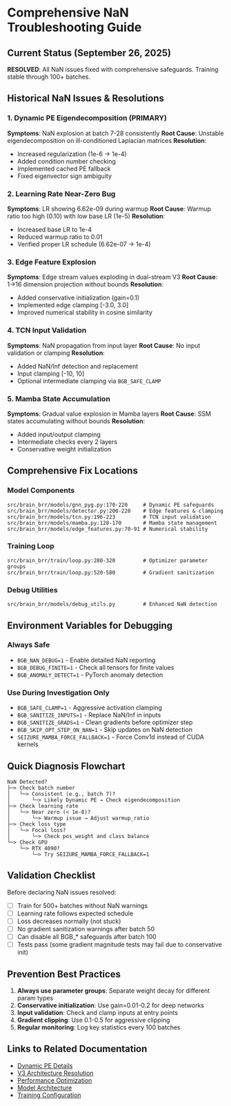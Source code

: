 # Comprehensive NaN Troubleshooting Guide

## Current Status (September 26, 2025)
**RESOLVED**: All NaN issues fixed with comprehensive safeguards. Training stable through 100+ batches.

## Historical NaN Issues & Resolutions

### 1. Dynamic PE Eigendecomposition (PRIMARY)
**Symptoms**: NaN explosion at batch 7-28 consistently
**Root Cause**: Unstable eigendecomposition on ill-conditioned Laplacian matrices
**Resolution**:
- Increased regularization (1e-6 → 1e-4)
- Added condition number checking
- Implemented cached PE fallback
- Fixed eigenvector sign ambiguity

### 2. Learning Rate Near-Zero Bug
**Symptoms**: LR showing 6.62e-09 during warmup
**Root Cause**: Warmup ratio too high (0.10) with low base LR (1e-5)
**Resolution**:
- Increased base LR to 1e-4
- Reduced warmup ratio to 0.01
- Verified proper LR schedule (6.62e-07 → 1e-4)

### 3. Edge Feature Explosion
**Symptoms**: Edge stream values exploding in dual-stream V3
**Root Cause**: 1→16 dimension projection without bounds
**Resolution**:
- Added conservative initialization (gain=0.1)
- Implemented edge clamping [-3.0, 3.0]
- Improved numerical stability in cosine similarity

### 4. TCN Input Validation
**Symptoms**: NaN propagation from input layer
**Root Cause**: No input validation or clamping
**Resolution**:
- Added NaN/Inf detection and replacement
- Input clamping [-10, 10]
- Optional intermediate clamping via `BGB_SAFE_CLAMP`

### 5. Mamba State Accumulation
**Symptoms**: Gradual value explosion in Mamba layers
**Root Cause**: SSM states accumulating without bounds
**Resolution**:
- Added input/output clamping
- Intermediate checks every 2 layers
- Conservative weight initialization

## Comprehensive Fix Locations

### Model Components
```
src/brain_brr/models/gnn_pyg.py:170-220     # Dynamic PE safeguards
src/brain_brr/models/detector.py:200-220    # Edge features & clamping
src/brain_brr/models/tcn.py:196-223         # TCN input validation
src/brain_brr/models/mamba.py:128-170       # Mamba state management
src/brain_brr/models/edge_features.py:70-91 # Numerical stability
```

### Training Loop
```
src/brain_brr/train/loop.py:280-320         # Optimizer parameter groups
src/brain_brr/train/loop.py:520-580         # Gradient sanitization
```

### Debug Utilities
```
src/brain_brr/models/debug_utils.py         # Enhanced NaN detection
```

## Environment Variables for Debugging

### Always Safe
- `BGB_NAN_DEBUG=1` - Enable detailed NaN reporting
- `BGB_DEBUG_FINITE=1` - Check all tensors for finite values
- `BGB_ANOMALY_DETECT=1` - PyTorch anomaly detection

### Use During Investigation Only
- `BGB_SAFE_CLAMP=1` - Aggressive activation clamping
- `BGB_SANITIZE_INPUTS=1` - Replace NaN/Inf in inputs
- `BGB_SANITIZE_GRADS=1` - Clean gradients before optimizer step
- `BGB_SKIP_OPT_STEP_ON_NAN=1` - Skip updates on NaN detection
- `SEIZURE_MAMBA_FORCE_FALLBACK=1` - Force Conv1d instead of CUDA kernels

## Quick Diagnosis Flowchart

```
NaN Detected?
├─> Check batch number
│   └─> Consistent (e.g., batch 7)?
│       └─> Likely Dynamic PE → Check eigendecomposition
├─> Check learning rate
│   └─> Near zero (< 1e-8)?
│       └─> Warmup issue → Adjust warmup_ratio
├─> Check loss type
│   └─> Focal loss?
│       └─> Check pos_weight and class balance
└─> Check GPU
    └─> RTX 4090?
        └─> Try SEIZURE_MAMBA_FORCE_FALLBACK=1
```

## Validation Checklist

Before declaring NaN issues resolved:

- [ ] Train for 500+ batches without NaN warnings
- [ ] Learning rate follows expected schedule
- [ ] Loss decreases normally (not stuck)
- [ ] No gradient sanitization warnings after batch 50
- [ ] Can disable all BGB_* safeguards after batch 100
- [ ] Tests pass (some gradient magnitude tests may fail due to conservative init)

## Prevention Best Practices

1. **Always use parameter groups**: Separate weight decay for different param types
2. **Conservative initialization**: Use gain=0.01-0.2 for deep networks
3. **Input validation**: Check and clamp inputs at entry points
4. **Gradient clipping**: Use 0.1-0.5 for aggressive clipping
5. **Regular monitoring**: Log key statistics every 100 batches

## Links to Related Documentation

- [Dynamic PE Details](nan-logits-dynamic-pe.md)
- [V3 Architecture Resolution](v3-nan-explosion-resolution.md)
- [Performance Optimization](performance-optimization.md)
- [Model Architecture](../04-model/architecture-v3.md)
- [Training Configuration](../05-training/training.md)
